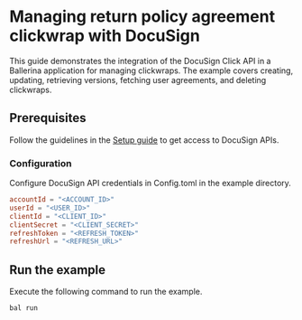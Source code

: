 # Managing return policy agreement clickwrap with DocuSign

This guide demonstrates the integration of the DocuSign Click API in a Ballerina application for managing clickwraps. The example covers creating, updating, retrieving versions, fetching user agreements, and deleting clickwraps.

## Prerequisites

Follow the guidelines in the [Setup guide](https://github.com/ballerina-platform/module-ballerinax-docusign.dsclick?tab=readme-ov-file#setup-guide) to get access to DocuSign APIs.

### Configuration

Configure DocuSign API credentials in Config.toml in the example directory.

```toml
accountId = "<ACCOUNT_ID>"
userId = "<USER_ID>"
clientId = "<CLIENT_ID>"
clientSecret = "<CLIENT_SECRET>"
refreshToken = "<REFRESH_TOKEN>"
refreshUrl = "<REFRESH_URL>"
```

## Run the example

Execute the following command to run the example.

```ballerina
bal run
```
